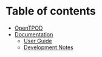 # Table of contents

* [OpenTPOD](README.md)
* [Documentation](docs/README.md)
  * [User Guide](docs/user-guide.md)
  * [Development Notes](docs/notes.md)

